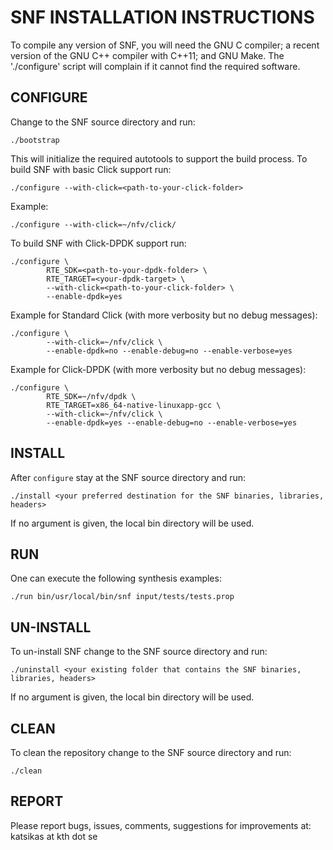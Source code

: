 SNF INSTALLATION INSTRUCTIONS
===============================

To compile any version of SNF, you will need the GNU C compiler;
a recent version of the GNU C++ compiler with C++11; and GNU Make. The
'./configure' script will complain if it cannot find the required software.

CONFIGURE
-----------

Change to the SNF source directory and run:

	./bootstrap

This will initialize the required autotools to support the build process.
To build SNF with basic Click support run:

	./configure --with-click=<path-to-your-click-folder>

Example:

	./configure --with-click=~/nfv/click/

To build SNF with Click-DPDK support run:

	./configure \
			RTE_SDK=<path-to-your-dpdk-folder> \
			RTE_TARGET=<your-dpdk-target> \
			--with-click=<path-to-your-click-folder> \
			--enable-dpdk=yes

Example for Standard Click (with more verbosity but no debug messages):

	./configure \
			--with-click=~/nfv/click \
			--enable-dpdk=no --enable-debug=no --enable-verbose=yes

Example for Click-DPDK (with more verbosity but no debug messages):

	./configure \
			RTE_SDK=~/nfv/dpdk \
			RTE_TARGET=x86_64-native-linuxapp-gcc \
			--with-click=~/nfv/click \
			--enable-dpdk=yes --enable-debug=no --enable-verbose=yes

INSTALL
---------
After `configure` stay at the SNF source directory and run:

	./install <your preferred destination for the SNF binaries, libraries, headers>

If no argument is given, the local bin directory will be used.

RUN
---------
One can execute the following synthesis examples:

	./run bin/usr/local/bin/snf input/tests/tests.prop

UN-INSTALL
---------
To un-install SNF change to the SNF source directory and run:

	./uninstall <your existing folder that contains the SNF binaries, libraries, headers>

If no argument is given, the local bin directory will be used.

CLEAN
---------
To clean the repository change to the SNF source directory and run:

	./clean

REPORT
---------
Please report bugs, issues, comments, suggestions for improvements at: katsikas at kth dot se
